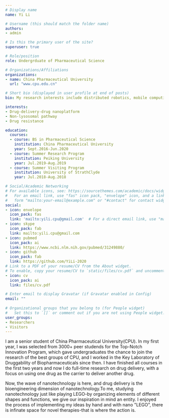 ```yaml
---
# Display name
name: Yi Li

# Username (this should match the folder name)
authors:
- admin

# Is this the primary user of the site?
superuser: true

# Role/position
role: Undergrduate of Pharmaceutical Science 

# Organizations/Affiliations
organizations:
- name: China Pharmaceutical University
  url: "www.cpu.edu.cn"

# Short bio (displayed in user profile at end of posts)
bio: My research interests include distributed robotics, mobile computing and programmable matter.

interests:
- Drug-delivery-drug nanoplatform
- Non-lysosomal pathway
- Drug resistance

education:
  courses:
  - course: BS in Pharmaceutical Science
    institution: China Pharmaceutical University
    year: Sept.2016-Jun.2020
  - course: Summer Research Program
    institution: Peiking University
    year: Jul.2019-Aug.2019
  - course: Summer Visiting Program
    institution: University of StrathClyde
    year: Jul.2018-Aug.2018

# Social/Academic Networking
# For available icons, see: https://sourcethemes.com/academic/docs/widgets/#icons
#   For an email link, use "fas" icon pack, "envelope" icon, and a link in the
#   form "mailto:your-email@example.com" or "#contact" for contact widget.
social:
- icon: envelope
  icon_pack: fas
  link: 'mailto:yili.cpu@gmail.com'  # For a direct email link, use "mailto:test@example.org".
- icon: skype
  icon_pack: fab
  link: mailto:yili.cpu@gmail.com
- icon: pubmed
  icon_pack: ai
  link: https://www.ncbi.nlm.nih.gov/pubmed/31249880/
- icon: github
  icon_pack: fab
  link: https://github.com/YiLi-2020
# Link to a PDF of your resume/CV from the About widget.
# To enable, copy your resume/CV to `static/files/cv.pdf` and uncomment the lines below.  
- icon: cv
  icon_pack: ai
  link: files/cv.pdf

# Enter email to display Gravatar (if Gravatar enabled in Config)
email: ""
  
# Organizational groups that you belong to (for People widget)
#   Set this to `[]` or comment out if you are not using People widget.  
user_groups:
- Researchers
- Visitors
---
```


I am a senior student of China Pharmaceutical University(CPU). In my first year, I was selected from 3000+ peer studends for the Top-Notch Innovation Program, which gave undergraduates the chance to join the research of the best groups of CPU, and I worked in the Key Laboratory of Druggability of Biopharmaceuticals since then. I have finished all courses in the first two years and now I do full-time research on drug delivery, with a focus on using one drug as the carrier to deliver another drug.

Now, the wave of nanotechnology is here, and drug delivery is the bioengineering dimension of nanotechnology.To me, studying nanotechnology just like playing LEGO-by organizing elements of different shapes and functions, we give our inspiration in mind an entity. I enjoyed the process of implementing my ideas by hand and with nano "LEGO", there is infinate space for novel therapies-that is where the action is.
